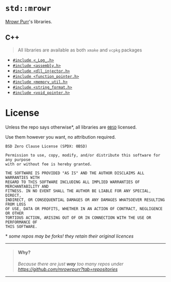 # `std::mrowr`

[Mrowr Purr](https://github.com/mrowrpurr)'s libraries.

## C++

> All libraries are available as both `xmake` and `vcpkg` packages

- [`#include <_Log_.h>`](https://github.com/MrowrLib/_Log_.h)
- [`#include <assembly.h>`](https://github.com/MrowrLib/assembly.h)
- [`#include <dll_injector.h>`](https://github.com/MrowrLib/dll_injector.h)
- [`#include <function_pointer.h>`](https://github.com/MrowrLib/function_pointer.h)
- [`#include <memory_util.h>`](https://github.com/MrowrLib/memory_util.h)
- [`#include <string_format.h>`](https://github.com/MrowrLib/string_format.h)
- [`#include <void_pointer.h>`](https://github.com/MrowrLib/void_pointer.h)

# License

Unless the repo says otherwise\*, all libraries are [`0BSD`](https://opensource.org/license/0bsd/) licensed.

Use them however you want, no attribution required.

```
BSD Zero Clause License (SPDX: 0BSD)

Permission to use, copy, modify, and/or distribute this software for any purpose
with or without fee is hereby granted.

THE SOFTWARE IS PROVIDED "AS IS" AND THE AUTHOR DISCLAIMS ALL WARRANTIES WITH
REGARD TO THIS SOFTWARE INCLUDING ALL IMPLIED WARRANTIES OF MERCHANTABILITY AND
FITNESS. IN NO EVENT SHALL THE AUTHOR BE LIABLE FOR ANY SPECIAL, DIRECT,
INDIRECT, OR CONSEQUENTIAL DAMAGES OR ANY DAMAGES WHATSOEVER RESULTING FROM LOSS
OF USE, DATA OR PROFITS, WHETHER IN AN ACTION OF CONTRACT, NEGLIGENCE OR OTHER
TORTIOUS ACTION, ARISING OUT OF OR IN CONNECTION WITH THE USE OR PERFORMANCE OF
THIS SOFTWARE.
```

\* _some repos may be forks! they retain their original licences_

---

> #### Why?
>
> _Because there are just **way** too many repos under https://github.com/mrowrpurr?tab=repositories_

---
